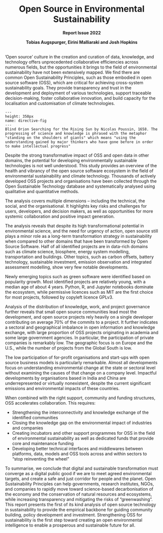 <center> <h1>Open Source in Environmental Sustainability </h1> 
<strong> Report Issue 2022 </strong> 

<strong> Tobias Augspurger, Eirini Malliaraki and Josh Hopkins </strong> </center> 

<br />
’Open source’ culture in the creation and curation of data, knowledge, and technology offers unprecedented collaborative efficiencies across numerous fields, but the opportunities it brings to the field of environmental sustainability have not been extensively mapped. We find there are common Open Sustainability Principles, such as those embodied in open source software (OSS), which are critical for achieving cross-system sustainability goals. They provide transparency and trust in the development and deployment of various technologies, support traceable decision-making, foster collaborative innovation, and build capacity for the localisation and customisation of climate technologies.

```{figure} ./images/Orion_aveugle_cherchant_le_soleil.jpg
---
height: 350px
name: directive-fig
---
Blind Orion Searching for the Rising Sun by Nicolas Poussin, 1658. The progressing of science and knowledge is phrased with the metaphor "standing on the shoulders of giants" which means "using the understanding gained by major thinkers who have gone before in order to make intellectual progress"
```

Despite the strong transformative impact of OSS and open data in other domains, the potential for developing environmentally sustainable technologies is not well understood. This study provides an overview of the health and vibrancy of the open source software ecosystem in the field of environmental sustainability and climate technology. Thousands of actively developed OSS projects and organisations have been collected through the Open Sustainable Technology database and systematically analysed using qualitative and quantitative methods. 

The analysis covers multiple dimensions – including the technical, the social, and the organisational. It highlights key risks and challenges for users, developers, and decision makers, as well as opportunities for more systemic collaboration and positive impact generation.

The analysis reveals that despite its high transformational potential in environmental science, and the need for urgency of action, open source still plays a minor role as a long-term transformation strategy in sustainability when compared to other domains that have been transformed by Open Source Software. Half of all identified projects are in data-rich domains such as climate science, biosphere, energy system modelling, transportation and buildings. Other topics, such as carbon offsets, battery technology, sustainable investment, emission observation and integrated assessment modelling, show very few notable developments. 

Newly emerging topics such as green software were identified based on popularity growth. Most identified projects are relatively young, with a median age of about 4 years. Python, R, and Jupyter notebooks dominate the ecosystem, while permissive licences such as MIT are the first choice for most projects, followed by copyleft licence GPLv3.

Analysis of the distribution of knowledge, work, and project governance further reveals that small open source communities lead most the development, and open source projects rely heavily on a single developer contributing on average 70% of the commits to a project. It further indicates a sectoral and geographical imbalance in open information and knowledge exchange, with large proportion of OSS projects originating in academia and some large government agencies. In particular, the participation of private companies is remarkably low. The geographic focus is on Europe and the U.S., while the number of projects from the Global South is low. 

The low participation of for-profit organisations and start-ups with open source business models is particularly remarkable. Almost all developments focus on understanding environmental change at the state or sectoral level without examining the causes of that change on a company level. Impactful developments by organisations based in India and China are underrepresented or virtually nonexistent, despite the current significant emissions and environmental impacts of these countries.

When combined with the right support, community and funding structures, OSS accelerates collaboration. This requires: 
- Strengthening the interconnectivity and knowledge exchange of the identified communities 
- Closing the knowledge gap on the environmental impact of industries and companies 
- Creating incubators and other support programmes for OSS in the field of environmental sustainability as well as dedicated funds that provide core and maintenance funding 
- Developing better technical interfaces and middlewares between platforms, data, models and OSS tools across and within sectors to “stop reinventing the wheel”

To summarise, we conclude that digital and sustainable transformation must converge as a digital public good if we are to meet agreed environmental targets, and create a safe and just corridor for people and the planet. Open Sustainability Principles can help governments, research institutes, NGOs, and companies to rapidly move toward science-based decarbonisation of the economy and the conservation of natural resources and ecosystems, while increasing transparency and mitigating the risks of “greenwashing”. This report presents the first of its kind analysis of open source technology in sustainability to provide the empirical backbone for guiding community building, policy development and investment. Strengthening OSS for sustainability is the first step toward creating an open environmental intelligence to enable a prosperous and sustainable future for all. 



